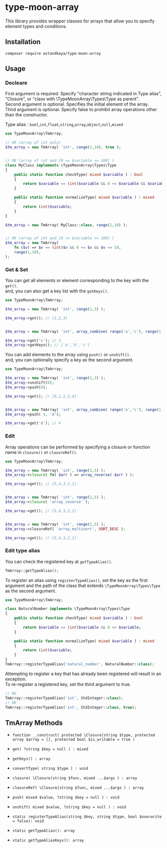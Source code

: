 # type-moon-array

This library provides wrapper classes for arrays that allow you to specify element types and conditions.  

## Installation
```
composer require astandkaya/type-moon-array
```

## Usage

### Decleare
  First argument is required. Specify "character string indicated in Type alias", "Closure", or "class with \TypeMoonArray\Types\Type as parent".  
  Second argument is optional. Specifies the initial element of the array.  
  Third argument is optional. Specify false to prohibit array operations other than the constructor.  

  Type alias : `bool`,`int`,`float`,`string`,`array`,`object`,`null`,`mixed`  

``` php
use TypeMoonArray\TmArray;

// OK (array of int only)
$tm_array = new TmArray( 'int', range(1,10), true );


// OK (array of int and [0 <= $variable <= 100] )
class MyClass implements \TypeMoonArray\Types\Type
{
    public static function checkType( mixed $variable ) : bool
    {
        return $variable == (int)$variable && 0 <= $variable && $variable <= 10;
    }

    public static function normalizeType( mixed $variable ) : mixed
    {
        return (int)$variable;
    }
}

$tm_array = new TmArray( MyClass::class, range(1,10) );


// OK (array of int and [0 <= $variable <= 100] )
$tm_array = new TmArray(
	fn ($v) => $v == (int)$v && 0 <= $v && $v <= 10,
	range(1,10),
);

```

### Get & Set

You can get all elements or element corresponding to the key with the `get()`.  
and, you can also get a key list with the `getKeys()`.  

``` php
use TypeMoonArray\TmArray;

$tm_array = new TmArray( 'int', range(1,3) );

$tm_array->get(); // [1,2,3]


$tm_array = new TmArray( 'int', array_combine( range('a','c'), range(1,3) ) );

$tm_array->get('c'); // 3
$tm_array->getKeys(); // ['a','b','c']

```

You can add elements to the array using `push()` or `unshift()`.  
and, you can optionally specify a key as the second argument.  

``` php
use TypeMoonArray\TmArray;

$tm_array = new TmArray( 'int', range(1,3) );
$tm_array->unshift(0);
$tm_array->push(4);

$tm_array->get(); // [0,1,2,3,4]


$tm_array = new TmArray( 'int', array_combine( range('a','c'), range(1,3) ) );
$tm_array->push( 4, 'd');

$tm_array->get('d'); // 4

```

### Edit

Array operations can be performed by specifying a closure or function name in `closure()` or `closureRef()`.  

``` php
use TypeMoonArray\TmArray;

$tm_array = new TmArray( 'int', range(1,5) );
$tm_array->closure( fn( $arr ) => array_reverse( $arr ) );

$tm_array->get(); // [5,4,3,2,1]


$tm_array = new TmArray( 'int', range(1,5) );
$tm_array->closure( 'array_reverse' );

$tm_array->get(); // [5,4,3,2,1]


$tm_array = new TmArray( 'int', range(1,5) );
$tm_array->closureRef( 'array_multisort', SORT_DESC );

$tm_array->get(); // [5,4,3,2,1]

```

### Edit type alias

You can check the registered key at `getTypeAlias()`.  

``` php
TmArray::getTypeAlias();
```

To register an alias using `registerTypeAlias()`, set the key as the first argument and the path of the class that extends `\TypeMoonArray\Types\Type` as the second argument.  

``` php
use TypeMoonArray\TmArray;

class NaturalNumber implements \TypeMoonArray\Types\Type
{
    public static function checkType( mixed $variable ) : bool
    {
        return $variable == (int)$variable && 0 <= $variable;
    }

    public static function normalizeType( mixed $variable ) : mixed
    {
        return (int)$variable;
    }
}
TmArray::registerTypeAlias('natural_number', NaturalNumber::class);
```

Attempting to register a key that has already been registered will result in an exception.  
To re-register a registered key, set the third argument to true.  

``` php
// NG
TmArray::registerTypeAlias('int', StdInteger::class);
// OK
TmArray::registerTypeAlias('int', StdInteger::class, true);
```

## TmArray Methods

- `function __construct( protected \Closure|string $type, protected array $array = [], protected bool $is_writable = true )`

- `get( ?string $key = null ) : mixed`

- `getKeys() : array`

- `convertType( string $type ) : void`

- `closure( \Closure|string $func, mixed ...$args ) : array`

- `closureRef( \Closure|string $func, mixed ...$args ) : array`

- `push( mixed $value, ?string $key = null ) : void`

- `unshift( mixed $value, ?string $key = null ) : void`

- `static registerTypeAlias(string $key, string $type, bool $overwrite = false): void`

- `static getTypeAlias(): array`

- `static getTypeAliasKeys(): array`
